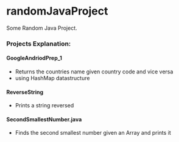 # randomJavaProject

Some Random Java Project.

### Projects Explanation:

#### GoogleAndriodPrep_1
* Returns the countries name given country code and vice versa
* using HashMap datastructure

#### ReverseString
* Prints a string reversed

#### SecondSmallestNumber.java
* Finds the second smallest number given an Array and prints it
